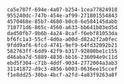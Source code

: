 
                ca5e707f-694e-4a07-b254-1cea77824918
                955240dc-747b-454e-af99-271801554843
                4570468e-85b7-4680-b0c8-6e584145dabb
                710771d6-865c-4560-a633-bb641b03ed5d
                dad50fb7-9b6b-4a24-8caf-f6ebf81053da
                bf6fc1a3-55cf-4d0a-a00d-d82a2f2a0fec
                9fdd9af6-6fcd-4741-9ef9-64fd32092b21
                582763ff-6dd9-42f9-b317-92800be1c155
                d46aba7d-5889-4830-bb16-236094e9c11d
                ebd5f304-c71b-4ddf-9034-2772004a3ab3
                31141872-d9c3-4856-b003-0636ee15ccef
                f1e8dd25-30ba-4bcf-a2fd-4a83f9263a8f
                